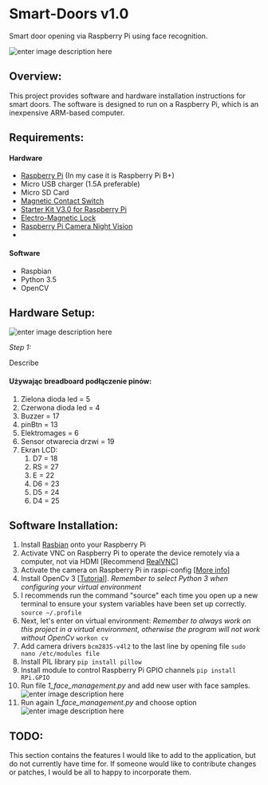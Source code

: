 # Smart-Doors v1.0
Smart door opening via Raspberry Pi using face recognition.

![enter image description here](https://lh3.googleusercontent.com/ZuzLBom_JPEEM14VQioGLCJJWu3Mqh9_ecLV-SS9GiK_wT2KnzoZeclkjZpW9ACmv5bqXqTs220x=s220)

## Overview:
This project provides software and hardware installation instructions for smart doors. The software is designed to run on a Raspberry Pi, which is an inexpensive ARM-based computer.

## Requirements:

#### Hardware
 - [Raspberry Pi](http://www.raspberrypi.org/) (In my case it is Raspberry Pi B+)
 - Micro USB charger (1.5A preferable)
 - Micro SD Card
 - [Magnetic Contact Switch](http://amzn.com/B006VK6YLC)
 - [Starter Kit V3.0 for Raspberry Pi](https://pl.aliexpress.com/item/SunFounder-Super-Starter-Learning-Kit-V3-0-for-Raspberry-Pi-3-2-Model-B-1-Model/32805707137.html?spm=a2g0s.9042311.0.0.27425c0fwNGuQX)
 - [Electro-Magnetic Lock](https://pl.aliexpress.com/item/60KG-132lb-Electric-Magnetic-Lock-Fail-Secure-DC-12V-for-Door-Entry-Access-Control-System/32764160255.html?spm=a2g0s.9042311.0.0.27425c0fcBsA9n)
 - [Raspberry Pi Camera Night Vision](https://pl.aliexpress.com/item/Raspberry-Pi-Camera-RPI-Focal-Adjustable-Night-Version-Camera-Acrylic-Holder-IR-Light-FFC-Cable-for/32796213162.html?spm=a2g0s.9042311.0.0.27425c0fcBsA9n)
 - 


#### Software
 - Raspbian
 - Python 3.5
 - OpenCV



## Hardware Setup:
![enter image description here](https://lh3.googleusercontent.com/d3fj4aBOaN3fpGIbpKns15QNstFF4ihZ2WMupRjTqvkvAG_EOvPFVuIfbylhvCiZUPf4PFkdKw1T=s400)

*Step 1:*

Describe

#### Używając breadboard podłączenie pinów:
1. Zielona dioda led = 5
2. Czerwona dioda led = 4
3. Buzzer = 17
4. pinBtn = 13
5. Elektromages = 6
6. Sensor otwarecia drzwi = 19
7. Ekran LCD:
	1. D7 = 18
	2. RS = 27
	3. E = 22
	4. D6 = 23
	5. D5 = 24
	6. D4 = 25


## Software Installation:
 1.  Install [Rasbian](https://www.raspberrypi.org/downloads/raspbian/)  onto your Raspberry Pi
 2. Activate VNC on Raspberry Pi to operate the device remotely via a computer, not via HDMI [Recommend [RealVNC](https://www.realvnc.com/en/connect/download/viewer/)]
 3. Activate the camera on Raspberry Pi in raspi-config [[More info](https://www.raspberrypi.org/documentation/configuration/camera.md)]
 4. Install OpenCv 3 [[Tutorial](https://www.pyimagesearch.com/2017/09/04/raspbian-stretch-install-opencv-3-python-on-your-raspberry-pi/)]. *Remember to select Python 3 when configuring your virtual environment*
 5. I recommends run the command "source" each time you open up a new terminal to ensure your system variables have been set up correctly.  
 `source ~/.profile`
 6. Next, let's enter on virtual environment: *Remember to always work on this project in a virtual environment, otherwise the program will not work without OpenCv*
 `workon cv`
 7. Add camera drivers `bcm2835-v4l2` to the last line by opening file `sudo nano /etc/modules file`
 8. Install PIL library 
 `pip install pillow`
 9. Install module to control Raspberry Pi GPIO channels
 `pip install RPi.GPIO`
 10. Run file *1_face_management.py* and add new user with face samples.
![enter image description here](https://lh3.googleusercontent.com/yGJpRubCJUU9t5htu5X2TKgAxZJKJH-S56T07qFlUBnv6hfDlf1-Qh-wVfxqbSVtpnOn6yYsVkfX)
 12. Run again *1_face_management.py* and choose option
 ![enter image description here](https://picasaweb.google.com/111668898455517859168/6659108071420203489#6659108078054469234)

## TODO:
This section contains the features I would like to add to the application, but do not currently have time for. If someone would like to contribute changes or patches, I would be all to happy to incorporate them.


<!--stackedit_data:
eyJoaXN0b3J5IjpbMTgxNTczMDE5MCwtMTI5NTQwMjM3OSwtOD
UzNTQ2NjYsLTk3MDM5MTk5NSwtMzM0NzMzNDE3LDE2MzgzODA2
OTIsLTk0MDg0OTQ2OCwtMjcyOTQ1MDI0LDE3NDczNTI5MThdfQ
==
-->